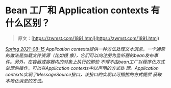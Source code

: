 <!--yml
category: 未分类
date: 0001-01-01 00:00:00
--->

# Bean 工厂和 Application contexts 有什么区别？

> 原文：[https://zwmst.com/1891.html](https://zwmst.com/1891.html)

   [ *Spring* ](https://zwmst.com/spring)*[ <time datetime="2021-08-15T16:46:00+08:00"> 2021-08-15 </time> ](https://zwmst.com/1891.html)  Application contexts提供一种方法处理文本消息，一个通常的做法是加载文件资源（比如镜 像），它们可以向注册为监听器的bean发布事件。另外，在容器或容器内的对象上执行的那些 不得不由bean工厂以程序化方式处理的操作，可以在Application contexts中以声明的方式处 理。Application contexts实现了MessageSource接口，该接口的实现以可插拔的方式提供 获取本地化消息的方法。*